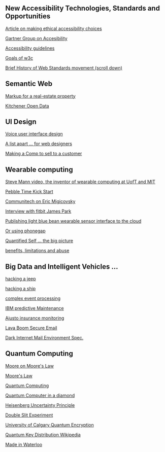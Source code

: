 New Accessibility Technologies, Standards and Opportunities
--

[Article on making ethical accessibility choices](http://www.sitepoint.com/ethical-dilemmas-web-accessibility/)

[Gartner Group on Accesibility](http://www.gartner.com/newsroom/id/2638315)

[Accessibility guidelines](http://www.w3.org/WAI/WCAG20/quickref/)

[Goals of w3c](http://www.w3.org/Consortium/Points/)

[Brief History of Web Standards movement (scroll down)](http://www.motive.co.nz/glossary/web-standards.php)


Semantic Web
--------

[Markup for a real-estate property](https://productforums.google.com/forum/#!topic/webmasters/ODx5TJozahk)

[Kitchener Open Data](http://app.kitchener.ca/opendata/catalogue.aspx)

UI Design
-----

[Voice user interface design](http://ldt.stanford.edu/~ejbailey/02_FALL/ED_147X/Readings/CohenExcerpt.Winograd.pdf)

[A list apart ... for web designers](http://alistapart.com/)

[Making a Comp to sell to a customer](https://www.youtube.com/watch?v=KRwFo4L2CLo)


Wearable computing
--

[Steve Mann video, the inventor of wearable computing at UofT and MIT](https://www.youtube.com/watch?v=DiFtmrpuwNY)

[Pebble Time Kick Start](https://www.youtube.com/watch?v=ycPjktP8rjg)

[Communitech on Eric Migicovsky](http://news.communitech.ca/news/small-to-mid/dont-blink-and-other-lessons-from-pebbles-eric-migicovsky/)

[Interview with fitbit James Park](https://www.youtube.com/watch?v=xMZ4rgYjKvc)

[Publishing light blue bean wearable sensor interface to the cloud](https://www.youtube.com/watch?v=TWZ8CE9Zkxg)

[Or using phonegap](http://iceddev.com/blog/beanbots-rise-of-the-swarm/)

[Quantified Self ... the big picture](http://quantifiedself.com/)

[benefits, limitations and abuse](https://www.priv.gc.ca/information/research-recherche/2014/wc_201401_e.asp)

Big Data and Intelligent Vehicles ...
---

[hacking a jeep](https://www.youtube.com/watch?v=-FqsW5IodkM)

[hacking a ship](https://www.youtube.com/watch?v=WGi-_7HP3Hg)

[complex event processing](https://www.youtube.com/watch?v=PyuTVnxwNww)

[IBM predictive Maintenance](https://www.youtube.com/watch?v=mlaXbGuMV00)

[Ajusto insurance monitoring](http://www.cbc.ca/news/business/ajusto-app-that-watches-your-driving-habits-leads-to-privacy-concerns-1.3019787)

[Lava Boom Secure Email](https://lavaboom.com/tech-info)

[Dark Internet Mail Environment Spec. ](https://darkmail.info/downloads/dark-internet-mail-environment-march-2015.pdf)

Quantum Computing
------

[Moore on Moore's Law](http://www.computerworld.com/video/52364/intels-gordon-moore-amazed-at-legacy-of-moores-law)

[Moore's Law](http://techland.time.com/2012/05/01/the-collapse-of-moores-law-physicist-says-its-already-happening/)

[Quantum Computing](https://www.youtube.com/watch?v=3BKIJCTLy-s)

[Quantum Computer in a diamond](http://techland.time.com/2012/04/10/meet-the-quantum-computer-inside-a-diamond-does-it-run-forever/)

[Heisenberg Uncertainty Principle](https://www.youtube.com/watch?v=TQKELOE9eY4)

[Double Slit Experiment](https://www.youtube.com/watch?v=ayvbKafw2g0)

[University of Calgary Quantum Encryption](https://www.youtube.com/watch?v=lkgP5GCbZxM)

[Quantum Key Distribution Wikipedia](https://en.wikipedia.org/wiki/Quantum_key_distribution)

[Made in Waterloo](https://www.youtube.com/watch?v=cWpqlgF7uEA)
